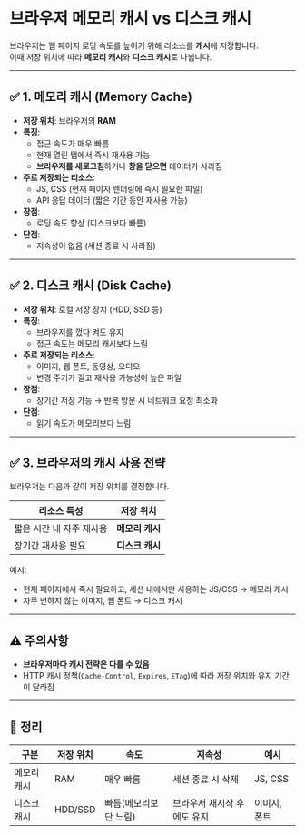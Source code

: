 # 브라우저 메모리 캐시 vs 디스크 캐시

브라우저는 웹 페이지 로딩 속도를 높이기 위해 리소스를 **캐시**에 저장합니다.  
이때 저장 위치에 따라 **메모리 캐시**와 **디스크 캐시**로 나뉩니다.

---

## ✅ 1. 메모리 캐시 (Memory Cache)

- **저장 위치**: 브라우저의 **RAM**
- **특징**:
  - 접근 속도가 매우 빠름
  - 현재 열린 탭에서 즉시 재사용 가능
  - **브라우저를 새로고침**하거나 **창을 닫으면** 데이터가 사라짐
- **주로 저장되는 리소스**:
  - JS, CSS (현재 페이지 렌더링에 즉시 필요한 파일)
  - API 응답 데이터 (짧은 기간 동안 재사용 가능)
- **장점**:
  - 로딩 속도 향상 (디스크보다 빠름)
- **단점**:
  - 지속성이 없음 (세션 종료 시 사라짐)

---

## ✅ 2. 디스크 캐시 (Disk Cache)

- **저장 위치**: 로컬 저장 장치 (HDD, SSD 등)
- **특징**:
  - 브라우저를 껐다 켜도 유지
  - 접근 속도는 메모리 캐시보다 느림
- **주로 저장되는 리소스**:
  - 이미지, 웹 폰트, 동영상, 오디오
  - 변경 주기가 길고 재사용 가능성이 높은 파일
- **장점**:
  - 장기간 저장 가능 → 반복 방문 시 네트워크 요청 최소화
- **단점**:
  - 읽기 속도가 메모리보다 느림

---

## ✅ 3. 브라우저의 캐시 사용 전략

브라우저는 다음과 같이 저장 위치를 결정합니다.

| 리소스 특성              | 저장 위치       |
| ------------------------ | --------------- |
| 짧은 시간 내 자주 재사용 | **메모리 캐시** |
| 장기간 재사용 필요       | **디스크 캐시** |

예시:

- 현재 페이지에서 즉시 필요하고, 세션 내에서만 사용하는 JS/CSS → 메모리 캐시
- 자주 변하지 않는 이미지, 웹 폰트 → 디스크 캐시

---

## ⚠️ 주의사항

- **브라우저마다 캐시 전략은 다를 수 있음**
- HTTP 캐시 정책(`Cache-Control`, `Expires`, `ETag`)에 따라 저장 위치와 유지 기간이 달라짐

---

## 🧠 정리

| 구분        | 저장 위치 | 속도                  | 지속성                      | 예시         |
| ----------- | --------- | --------------------- | --------------------------- | ------------ |
| 메모리 캐시 | RAM       | 매우 빠름             | 세션 종료 시 삭제           | JS, CSS      |
| 디스크 캐시 | HDD/SSD   | 빠름(메모리보단 느림) | 브라우저 재시작 후에도 유지 | 이미지, 폰트 |
